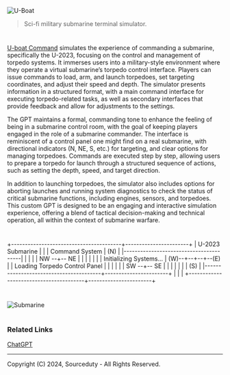 ![U-Boat](https://github.com/user-attachments/assets/582128b9-72ca-4d0f-97bd-e77b0835595b)

> Sci-fi military submarine terminal simulator.

#

[U-boat Command](https://chatgpt.com/g/g-1U8paCAn4-u-boat-command) simulates the experience of commanding a submarine, specifically the U-2023, focusing on the control and management of torpedo systems. It immerses users into a military-style environment where they operate a virtual submarine’s torpedo control interface. Players can issue commands to load, arm, and launch torpedoes, set targeting coordinates, and adjust their speed and depth. The simulator presents information in a structured format, with a main command interface for executing torpedo-related tasks, as well as secondary interfaces that provide feedback and allow for adjustments to the settings.

The GPT maintains a formal, commanding tone to enhance the feeling of being in a submarine control room, with the goal of keeping players engaged in the role of a submarine commander. The interface is reminiscent of a control panel one might find on a real submarine, with directional indicators (N, NE, S, etc.) for targeting, and clear options for managing torpedoes. Commands are executed step by step, allowing users to prepare a torpedo for launch through a structured sequence of actions, such as setting the depth, speed, and target direction.

In addition to launching torpedoes, the simulator also includes options for aborting launches and running system diagnostics to check the status of critical submarine functions, including engines, sensors, and torpedoes. This custom GPT is designed to be an engaging and interactive simulation experience, offering a blend of tactical decision-making and technical operation, all within the context of submarine warfare.

#

+----------------------------------------+-----------------------+
|            U-2023 Submarine            |                       |
|             Command System             |          (N)          |
|----------------------------------------|           |           |
|                                        |      NW --+-- NE      |
|                                        |       |       |       |
|       Initializing Systems...          |   (W)--+--+--+--(E)   |
|     Loading Torpedo Control Panel      |       |       |       |
|                                        |      SW --+-- SE      |
|                                        |           |           |
|                                        |          (S)          |
|----------------------------------------+-----------------------+
|                                        |                       |
+----------------------------------------+-----------------------+

#

![Submarine](https://github.com/user-attachments/assets/be6da77f-fe51-4307-ada5-cbdb153da9d6)

#
### Related Links

[ChatGPT](https://github.com/sourceduty/ChatGPT)

***
Copyright (C) 2024, Sourceduty - All Rights Reserved.
